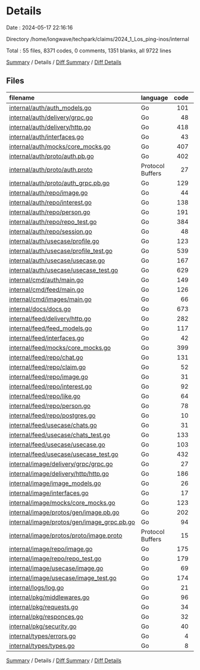 # Details

Date : 2024-05-17 22:16:16

Directory /home/longwave/techpark/claims/2024_1_Los_ping-inos/internal

Total : 55 files,  8371 codes, 0 comments, 1351 blanks, all 9722 lines

[Summary](results.md) / Details / [Diff Summary](diff.md) / [Diff Details](diff-details.md)

## Files
| filename | language | code | comment | blank | total |
| :--- | :--- | ---: | ---: | ---: | ---: |
| [internal/auth/auth_models.go](/internal/auth/auth_models.go) | Go | 101 | 0 | 16 | 117 |
| [internal/auth/delivery/grpc.go](/internal/auth/delivery/grpc.go) | Go | 48 | 0 | 7 | 55 |
| [internal/auth/delivery/http.go](/internal/auth/delivery/http.go) | Go | 418 | 0 | 54 | 472 |
| [internal/auth/interfaces.go](/internal/auth/interfaces.go) | Go | 43 | 0 | 7 | 50 |
| [internal/auth/mocks/core_mocks.go](/internal/auth/mocks/core_mocks.go) | Go | 407 | 0 | 70 | 477 |
| [internal/auth/proto/auth.pb.go](/internal/auth/proto/auth.pb.go) | Go | 402 | 0 | 55 | 457 |
| [internal/auth/proto/auth.proto](/internal/auth/proto/auth.proto) | Protocol Buffers | 27 | 0 | 8 | 35 |
| [internal/auth/proto/auth_grpc.pb.go](/internal/auth/proto/auth_grpc.pb.go) | Go | 129 | 0 | 18 | 147 |
| [internal/auth/repo/image.go](/internal/auth/repo/image.go) | Go | 44 | 0 | 11 | 55 |
| [internal/auth/repo/interest.go](/internal/auth/repo/interest.go) | Go | 138 | 0 | 27 | 165 |
| [internal/auth/repo/person.go](/internal/auth/repo/person.go) | Go | 191 | 0 | 35 | 226 |
| [internal/auth/repo/repo_test.go](/internal/auth/repo/repo_test.go) | Go | 384 | 0 | 97 | 481 |
| [internal/auth/repo/session.go](/internal/auth/repo/session.go) | Go | 48 | 0 | 10 | 58 |
| [internal/auth/usecase/profile.go](/internal/auth/usecase/profile.go) | Go | 123 | 0 | 24 | 147 |
| [internal/auth/usecase/profile_test.go](/internal/auth/usecase/profile_test.go) | Go | 539 | 0 | 58 | 597 |
| [internal/auth/usecase/usecase.go](/internal/auth/usecase/usecase.go) | Go | 167 | 0 | 32 | 199 |
| [internal/auth/usecase/usecase_test.go](/internal/auth/usecase/usecase_test.go) | Go | 629 | 0 | 89 | 718 |
| [internal/cmd/auth/main.go](/internal/cmd/auth/main.go) | Go | 149 | 0 | 34 | 183 |
| [internal/cmd/feed/main.go](/internal/cmd/feed/main.go) | Go | 126 | 0 | 33 | 159 |
| [internal/cmd/images/main.go](/internal/cmd/images/main.go) | Go | 66 | 0 | 12 | 78 |
| [internal/docs/docs.go](/internal/docs/docs.go) | Go | 673 | 0 | 5 | 678 |
| [internal/feed/delivery/http.go](/internal/feed/delivery/http.go) | Go | 282 | 0 | 39 | 321 |
| [internal/feed/feed_models.go](/internal/feed/feed_models.go) | Go | 117 | 0 | 14 | 131 |
| [internal/feed/interfaces.go](/internal/feed/interfaces.go) | Go | 42 | 0 | 7 | 49 |
| [internal/feed/mocks/core_mocks.go](/internal/feed/mocks/core_mocks.go) | Go | 399 | 0 | 68 | 467 |
| [internal/feed/repo/chat.go](/internal/feed/repo/chat.go) | Go | 131 | 0 | 21 | 152 |
| [internal/feed/repo/claim.go](/internal/feed/repo/claim.go) | Go | 52 | 0 | 8 | 60 |
| [internal/feed/repo/image.go](/internal/feed/repo/image.go) | Go | 31 | 0 | 9 | 40 |
| [internal/feed/repo/interest.go](/internal/feed/repo/interest.go) | Go | 92 | 0 | 18 | 110 |
| [internal/feed/repo/like.go](/internal/feed/repo/like.go) | Go | 64 | 0 | 13 | 77 |
| [internal/feed/repo/person.go](/internal/feed/repo/person.go) | Go | 78 | 0 | 17 | 95 |
| [internal/feed/repo/postgres.go](/internal/feed/repo/postgres.go) | Go | 10 | 0 | 4 | 14 |
| [internal/feed/usecase/chats.go](/internal/feed/usecase/chats.go) | Go | 31 | 0 | 6 | 37 |
| [internal/feed/usecase/chats_test.go](/internal/feed/usecase/chats_test.go) | Go | 133 | 0 | 26 | 159 |
| [internal/feed/usecase/usecase.go](/internal/feed/usecase/usecase.go) | Go | 103 | 0 | 23 | 126 |
| [internal/feed/usecase/usecase_test.go](/internal/feed/usecase/usecase_test.go) | Go | 432 | 0 | 64 | 496 |
| [internal/image/delivery/grpc/grpc.go](/internal/image/delivery/grpc/grpc.go) | Go | 27 | 0 | 6 | 33 |
| [internal/image/delivery/http/http.go](/internal/image/delivery/http/http.go) | Go | 186 | 0 | 40 | 226 |
| [internal/image/image_models.go](/internal/image/image_models.go) | Go | 26 | 0 | 4 | 30 |
| [internal/image/interfaces.go](/internal/image/interfaces.go) | Go | 17 | 0 | 4 | 21 |
| [internal/image/mocks/core_mocks.go](/internal/image/mocks/core_mocks.go) | Go | 123 | 0 | 24 | 147 |
| [internal/image/protos/gen/image.pb.go](/internal/image/protos/gen/image.pb.go) | Go | 202 | 0 | 28 | 230 |
| [internal/image/protos/gen/image_grpc.pb.go](/internal/image/protos/gen/image_grpc.pb.go) | Go | 94 | 0 | 16 | 110 |
| [internal/image/protos/proto/image.proto](/internal/image/protos/proto/image.proto) | Protocol Buffers | 15 | 0 | 7 | 22 |
| [internal/image/repo/image.go](/internal/image/repo/image.go) | Go | 175 | 0 | 37 | 212 |
| [internal/image/repo/repo_test.go](/internal/image/repo/repo_test.go) | Go | 179 | 0 | 47 | 226 |
| [internal/image/usecase/image.go](/internal/image/usecase/image.go) | Go | 69 | 0 | 20 | 89 |
| [internal/image/usecase/image_test.go](/internal/image/usecase/image_test.go) | Go | 174 | 0 | 28 | 202 |
| [internal/logs/log.go](/internal/logs/log.go) | Go | 21 | 0 | 6 | 27 |
| [internal/pkg/middlewares.go](/internal/pkg/middlewares.go) | Go | 96 | 0 | 15 | 111 |
| [internal/pkg/requests.go](/internal/pkg/requests.go) | Go | 34 | 0 | 8 | 42 |
| [internal/pkg/responces.go](/internal/pkg/responces.go) | Go | 32 | 0 | 7 | 39 |
| [internal/pkg/security.go](/internal/pkg/security.go) | Go | 40 | 0 | 8 | 48 |
| [internal/types/errors.go](/internal/types/errors.go) | Go | 4 | 0 | 3 | 7 |
| [internal/types/types.go](/internal/types/types.go) | Go | 8 | 0 | 4 | 12 |

[Summary](results.md) / Details / [Diff Summary](diff.md) / [Diff Details](diff-details.md)